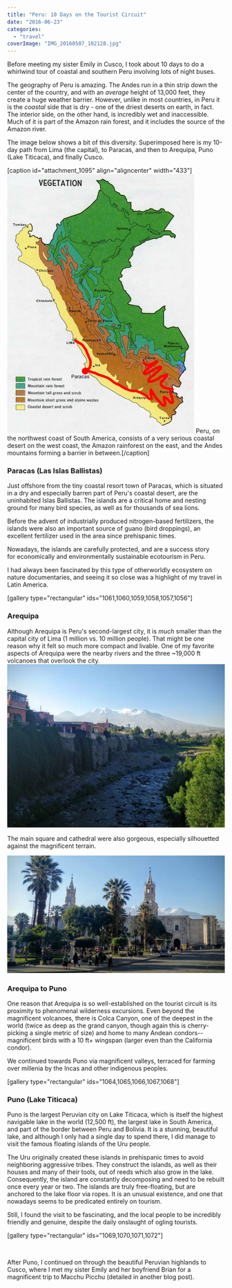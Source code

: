```yaml
---
title: "Peru: 10 Days on the Tourist Circuit"
date: "2016-06-23"
categories: 
  - "travel"
coverImage: "IMG_20160507_102128.jpg"
---
```


Before meeting my sister Emily in Cusco, I took about 10 days to do a whirlwind tour of coastal and southern Peru involving lots of night buses.

The geography of Peru is amazing. The Andes run in a thin strip down the center of the country, and with an _average_ height of 13,000 feet, they create a huge weather barrier. However, unlike in most countries, in Peru it is the _coastal_ side that is dry - one of the driest deserts on earth, in fact. The interior side, on the other hand, is incredibly wet and inaccessible. Much of it is part of the Amazon rain forest, and it includes the source of the Amazon river.

The image below shows a bit of this diversity. Superimposed here is my 10-day path from Lima (the capital), to Paracas, and then to Arequipa, Puno (Lake Titicaca), and finally Cusco.

\[caption id="attachment\_1095" align="aligncenter" width="433"\][![Peru, on the northwest coast of South America, consists of a very serious coastal desert on the west coast, a the Amazon rainforest on the east, and the Andes mountains forming a barrier in between.](images/sketch-1466625742592-433x600.png)](http://www.rdchambers.net/wp-content/uploads/2016/06/sketch-1466625742592.png) Peru, on the northwest coast of South America, consists of a very serious coastal desert on the west coast, the Amazon rainforest on the east, and the Andes mountains forming a barrier in between.\[/caption\]

### Paracas (Las Islas Ballistas)

Just offshore from the tiny coastal resort town of Paracas, which is situated in a dry and especially barren part of Peru's coastal desert, are the uninhabited Islas Ballistas. The islands are a critical home and nesting ground for many bird species, as well as for thousands of sea lions.

Before the advent of industrially produced nitrogen-based fertilizers, the islands were also an important source of guano (bird droppings), an excellent fertilizer used in the area since prehispanic times.

Nowadays, the islands are carefully protected, and are a success story for economically and environmentally sustainable ecotourism in Peru.

I had always been fascinated by this type of otherworldly ecosystem on nature documentaries, and seeing it so close was a highlight of my travel in Latin America.

\[gallery type="rectangular" ids="1061,1060,1059,1058,1057,1056"\]

### Arequipa

Although Arequipa is Peru's second-largest city, it is _much_ smaller than the capital city of Lima (1 million vs. 10 million people). That might be one reason why it felt so much more compact and livable. One of my favorite aspects of Arequipa were the nearby rivers and the three ~19,000 ft volcanoes that overlook the city. [![IMG_20160506_154326](images/IMG_20160506_154326-600x450.jpg)](http://www.rdchambers.net/wp-content/uploads/2016/06/IMG_20160506_154326.jpg)

The main square and cathedral were also gorgeous, especially silhouetted against the magnificent terrain.

[![IMG_20160506_162058](images/IMG_20160506_162058-600x324.jpg)](http://www.rdchambers.net/wp-content/uploads/2016/06/IMG_20160506_162058.jpg)

### Arequipa to Puno

One reason that Arequipa is so well-established on the tourist circuit is its proximity to phenomenal wilderness excursions. Even beyond the magnificent volcanoes, there is Colca Canyon, one of the deepest in the world (twice as deep as the grand canyon, though again this is cherry-picking a single metric of size) and home to many Andean condors--magnificent birds with a 10 ft+ wingspan (larger even than the California condor).

We continued towards Puno via magnificent valleys, terraced for farming over millenia by the Incas and other indigenous peoples.

\[gallery type="rectangular" ids="1064,1065,1066,1067,1068"\]

### Puno (Lake Titicaca)

Puno is the largest Peruvian city on Lake Titicaca, which is itself the highest navigable lake in the world (12,500 ft), the largest lake in South America, and part of the border between Peru and Bolivia. It is a stunning, beautiful lake, and although I only had a single day to spend there, I did manage to visit the famous floating islands of the Uru people.

The Uru originally created these islands in prehispanic times to avoid neighboring aggressive tribes. They construct the islands, as well as their houses and many of their tools, out of reeds which also grow in the lake. Consequently, the island are constantly decomposing and need to be rebuilt once every year or two. The islands are truly free-floating, but are anchored to the lake floor via ropes. It is an unusual existence, and one that nowadays seems to be predicated entirely on tourism.

Still, I found the visit to be fascinating, and the local people to be incredibly friendly and genuine, despite the daily onslaught of ogling tourists.

\[gallery type="rectangular" ids="1069,1070,1071,1072"\]

 

After Puno, I continued on through the beautiful Peruvian highlands to Cusco, where I met my sister Emily and her boyfriend Brian for a magnificent trip to Macchu Picchu (detailed in another blog post).
